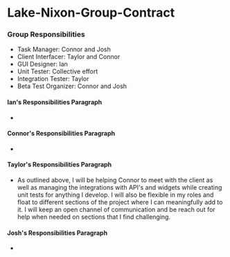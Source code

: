 # Lake-Nixon-Group-Contract

### Group Responsibilities
- Task Manager: Connor and Josh
- Client Interfacer: Taylor and Connor
- GUI Designer: Ian
- Unit Tester: Collective effort
- Integration Tester: Taylor
- Beta Test Organizer: Connor and Josh


#### Ian's Responsibilities Paragraph
- 

#### Connor's Responsibilities Paragraph
- 

#### Taylor's Responsibilities Paragraph
- As outlined above, I will be helping Connor to meet with the client as well as managing the integrations with API's and widgets while creating unit tests for anything I develop. I will also be flexible in my roles and float to different sections of the project where I can meaningfully add to it. I will keep an open channel of communication and be reach out for help when needed on sections that I find challenging.

#### Josh's Responsibilities Paragraph
- 
